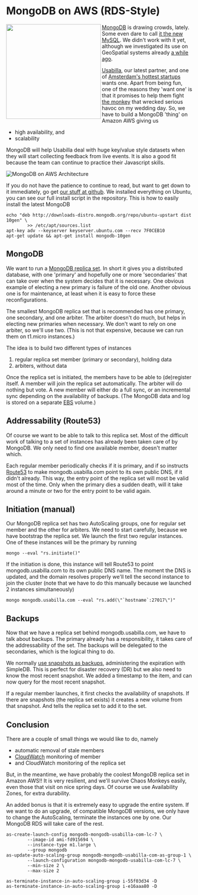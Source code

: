# MongoDB on AWS (RDS-Style)

<img src="http://byrene.net/wp-content/uploads/2011/04/ChaosMonkey-e1302266059582.jpg" width="256px" align="left" /> [MongoDB](http://www.mongodb.org/) is drawing crowds, lately. Some even dare to call [it the new MySQL](http://www.thenetworkadministrator.com/MongoDB_MySQL.htm). We didn't work with it yet, although we investigated its use on GeoSpatial systems already [a while ago](http://www.9apps.net/blog/2010/5/11/where-to-put-my-pois.html).

[Usabilla](http://www.usabilla.com/), our latest partner, and one of  [Amsterdam's hottest startups](http://www.sfgate.com/cgi-bin/article.cgi?f=/g/a/2011/06/22/prweb8583904.DTL) wants one. Apart from being fun, one of the reasons they 'want one' is that it promises to help them fight [the monkey](http://aws.amazon.com/message/65648/) that wrecked serious havoc on my wedding day. So, we have to build a MongoDB 'thing' on Amazon AWS giving us

* high availability, and
* scalability

MongoDB will help Usabilla deal with huge key/value style datasets when they will start collecting feedback from live events. It is also a good fit because the team can continue to practice their Javascript skills.

![MongoDB on AWS Architecture](https://docs.google.com/drawings/pub?id=1xRIj3E15t3Id7nZTHWGQ7ehhqFdYZ9DnRPNXH82DRKk&w=513&h=436)

If you do not have the patience to continue to read, but want to get down to it immediately, go get [our stuff at github](https://github.com/9apps/mongodb). We installed everything on Ubuntu, you can see our full install script in the repository. This is how to easily install the latest MongoDB

    echo "deb http://downloads-distro.mongodb.org/repo/ubuntu-upstart dist 10gen" \
            >> /etc/apt/sources.list    
    apt-key adv --keyserver keyserver.ubuntu.com --recv 7F0CEB10
    apt-get update && apt-get install mongodb-10gen 

## MongoDB

We want to run a [MongoDB replica set](http://www.mongodb.org/display/DOCS/Replica+Sets). In short it gives you a distributed database, with one 'primary' and hopefully one or more 'secondaries' that can take over when the system decides that it is necessary. One obvious example of electing a new primary is failure of the old one. Another obvious one is for maintenance, at least when it is easy to force these reconfigurations.

The smallest MongoDB replica set that is recommended has one primary, one secondary, and one arbiter. The arbiter doesn't do much, but helps in electing new primaries when necessary. We don't want to rely on one arbiter, so we'll use two. (This is not that expensive, because we can run them on t1.micro instances.)

The idea is to build two different types of instances

1. regular replica set member (primary or secondary), holding data
2. arbiters, without data

Once the replica set is initiated, the members have to be able to (de)register itself. A member will join the replica set automatically. The arbiter will do nothing but vote. A new member will either do a full sync, or an incremental sync depending on the availability of backups. (The MongoDB data and log is stored on a separate [EBS](http://aws.amazon.com/ebs/) volume.)

## Addressability (Route53)

Of course we want to be able to talk to this replica set. Most of the difficult work of talking to a set of instances has already been taken care of by MongoDB. We only need to find one available member, doesn't matter which.

Each regular member periodically checks if it is primary, and if so instructs [Route53](http://aws.amazon.com/route53/) to make mongodb.usabilla.com point to its own public DNS, if it didn't already. This way, the entry point of the replica set will most be valid most of the time. Only when the primary dies a sudden death, will it take around a minute or two for the entry point to be valid again.

## Initiation (manual)

Our MongoDB replica set has two AutoScaling groups, one for regular set member and the other for arbiters. We need to start carefully, because we have bootstrap the replica set. We launch the first two regular instances. One of these instances will be the primary by running

	mongo --eval "rs.initiate()"

If the initiation is done, this instance will tell Route53 to point mongodb.usabilla.com to its own public DNS name. The moment the DNS is updated, and the domain resolves properly we'll tell the second instance to join the cluster (note that we have to do this manually because we launched 2 instances simultaneously)

	mongo mongodb.usabilla.com --eval "rs.add(\"`hostname`:27017\")"

## Backups

Now that we have a replica set behind mongodb.usabilla.com, we have to talk about backups. The primary already has a responsibility, it takes care of the addressability of the set. The backups will be delegated to the secondaries, which is the logical thing to do.

We normally [use snapshots as backups](https://github.com/9apps/programming-amazon-ec2), administering the expiration with SimpleDB. This is perfect for disaster recovery (DR) but we also need to know the most recent snapshot. We added a timestamp to the item, and can now query for the most recent snapshot.

If a regular member launches, it first checks the availability of snapshots. If there are snapshots (the replica set exists) it creates a new volume from that snapshot. And tells the replica set to add it to the set.

## Conclusion

There are a couple of small things we would like to do, namely

* automatic removal of stale members
* [CloudWatch](http://aws.amazon.com/cloudwatch/) monitoring of member
* and CloudWatch monitoring of the replica set

But, in the meantime, we have probably the coolest MongoDB replica set in Amazon AWS!! It is very resilient, and we'll survive Chaos Monkeys easily, even those that visit on nice spring days. Of course we use Availability Zones, for extra durability.

An added bonus is that it is extremely easy to upgrade the entire system. If we want to do an upgrade, of compatible MongoDB versions, we only have to change the AutoScaling, terminate the instances one by one. Our MongoDB RDS will take care of the rest.

	as-create-launch-config mongodb-mongodb-usabilla-com-lc-7 \
	        --image-id ami-fd915694 \
	        --instance-type m1.large \
	        --group mongodb
	as-update-auto-scaling-group mongodb-mongodb-usabilla-com-as-group-1 \
	    	--launch-configuration mongodb-mongodb-usabilla-com-lc-7 \
	        --min-size 2 \
	        --max-size 2

	as-terminate-instance-in-auto-scaling-group i-55f03d34 -D
	as-terminate-instance-in-auto-scaling-group i-e16aaa80 -D
